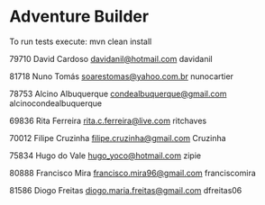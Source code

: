 # Adventure Builder

To run tests execute: mvn clean install

79710 David Cardoso davidanil@hotmail.com davidanil

81718 Nuno Tomás soarestomas@yahoo.com.br nunocartier

78753 Alcino Albuquerque condealbuquerque@gmail.com alcinocondealbuquerque

69836 Rita Ferreira rita.c.ferreira@live.com ritchaves

70012 Filipe Cruzinha filipe.cruzinha@gmail.com Cruzinha

75834 Hugo do Vale hugo_yoco@hotmail.com zipie

80888 Francisco Mira francisco.mira96@gmail.com franciscomira

81586 Diogo Freitas diogo.maria.freitas@gmail.com dfreitas06